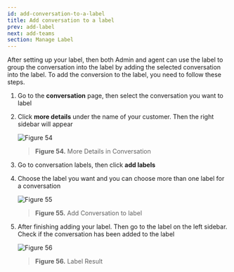 ```yaml
---
id: add-conversation-to-a-label
title: Add conversation to a label
prev: add-label
next: add-teams
section: Manage Label
---
```


After setting up your label, then both Admin and agent can use the label to group the conversation into the label by adding the selected conversation into the label. To add the conversion to the label, you need to follow these steps.

1. Go to the **conversation** page, then select the conversation you want to label
2. Click **more details** under the name of your customer. Then the right sidebar will appear

    ![Figure 54](/assets/images/products/kata-omnichat/image54.png)

    > **Figure 54.** More Details in Conversation

3. Go to conversation labels, then click **add labels**
4. Choose the label you want and you can choose more than one label for a conversation

    ![Figure 55](/assets/images/products/kata-omnichat/image55.png)

    > **Figure 55.** Add Conversation to label

5. After finishing adding your label. Then go to the label on the left sidebar. Check if the conversation has been added to the label

    ![Figure 56](/assets/images/products/kata-omnichat/image56.png)

    > **Figure 56.** Label Result
